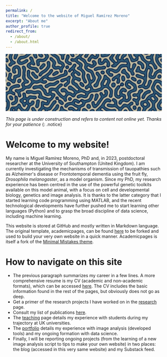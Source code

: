 ```yaml
---
permalink: /
title: "Welcome to the website of Miguel Ramírez Moreno"
excerpt: "About me"
author_profile: true
redirect_from: 
  - /about/
  - /about.html
---
```


<img width="1024" alt="image" src="https://github.com/miguelramirezmoreno/miguelramirezmoreno.github.io/blob/master/images/header.png">



*This page is under construction and refers to content not online yet. Thanks for your patience*
{: .notice}

Welcome to my website!
======
My name is Miguel Ramírez Moreno, PhD and, in 2023, postdoctoral researcher at the University of Southampton (United Kingdom). I am currently investigating the mechanisms of transmission of tauopathies such as Alzheimer's disease or Frontotemporal dementia using the fruit fly, *Drosophila melanogaster*, as a model organism. Since my PhD, my research experience has been centred in the use of the powerful genetic toolkits available on this model animal, with a focus on cell and developmental biology, genetics and image analysis. It is thanks to the latter category that I started learning code programming using MATLAB, and the recent technological developments have further pushed me to start learning other languages (Python) and to grasp the broad discipline of data science, including machine learning.

This website is stored at GitHub and mostly written in Markdown language. The original template, academicpages, can be found  [here](https://github.com/academicpages/academicpages.github.io) to be forked and used to build your very own website in a quick manner. Academicpages is itself a fork of the  [Minimal Mistakes theme](https://mmistakes.github.io/minimal-mistakes/docs/configuration/).

How to navigate on this site
======
 - The previous paragraph summarizes my career in a few lines. A more comprehensive resume is my CV (academic and non-academic formats), which can be accessed [here](https://miguelramirezmoreno.github.io/cv/). The CV includes the basic information found in the rest of the pages, but obviously does not go as deep.
 - Get a primer of the research projects I have worked on in the [research](https://miguelramirezmoreno.github.io/research/) page.
 - Consult my list of publications [here](https://miguelramirezmoreno.github.io/publications/).
 - The [teaching](https://miguelramirezmoreno.github.io/teaching/) page details my experience with students during my trajectory at UK universities.
 - The [portfolio](https://miguelramirezmoreno.github.io/portfolio/) details my experience with image analysis (developed tools) and my ongoing formation with data science.
 - Finally, I will be reporting ongoing projects (from the learning of a new image analysis script to tips to make your own website) in two places: the blog (accessed in this very same website) and my Substack feed. 

